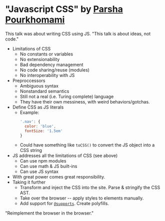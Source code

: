 # "Javascript CSS" by [Parsha Pourkhomami](https://twitter.com/parshap)

This talk was about writing CSS using JS. "This talk is about ideas, not code."

* Limitations of CSS
  * No constants or variables
  * No extensionability
  * Bad dependency management
  * No code sharing/reuse (modules)
  * No interoperability with JS
* Preproccessors
  * Ambiguous syntax
  * Nonstandard semantics
  * Still not a real (i.e. Turing complete) language
  * They have their own messiness, with weird behaviors/gotchas.
* Define CSS as JS literals
  * Example:
      ```javascript
      '.nav': {
        color: 'blue',
        fontSize: '1.5em'
      }
      ```
  * Could have something like `toCSS()` to convert the JS object into a CSS string
* JS addresses all the limitations of CSS (see above)
  * Can use npm modules
  * Can use math & JS built-ins
  * Can use JS syntax
* With great power comes great responsibility.
* Taking it further
  * Transform and inject the CSS into the site. Parse & stringify the CSS AST.
  * Take over the browser -- apply styles to elements manually.
  * Add support for [`@supports`](http://www.w3.org/TR/css3-conditional/#at-supports). Create polyfills.

"Reimplement the browser in the browser."
